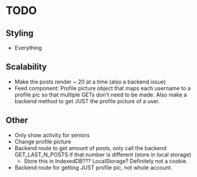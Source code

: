 # TODO

## Styling
 * Everything
   
## Scalability
 * Make the posts render ~ 20 at a time (also a backend issue)
 * Feed component: Profile picture object that maps each username to a profile pic so that multiple GETs don't need to be made. Also make a backend method to get JUST the profile picture of a user.

## Other
 * Only show activity for seniors
 * Change profile picture
 * Backend route to get amount of posts, only call the backend GET_LAST_N_POSTS if that number is different (store in local storage)
   * Store this in IndexedDB??? LocalStorage? Definitely not a cookie.
 * Backend route for getting JUST profile pic, not whole account.